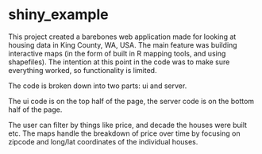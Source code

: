 # shiny_example

This project created a barebones web application made for looking at housing data in King County, WA, USA.
The main feature was building interactive maps (in the form of built in R mapping tools, and using shapefiles).
The intention at this point in the code was to make sure everything worked, so functionality is limited.

The code is broken down into two parts: ui and server.

The ui code is on the top half of the page, the server code is on the bottom half of the page.

The user can filter by things like price, and decade the houses were built etc. The maps handle the breakdown of price
over time by focusing on zipcode and long/lat coordinates of the individual houses.
